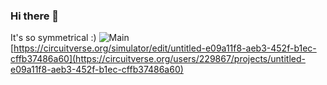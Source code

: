### Hi there 👋

It's so symmetrical :)
![Main](https://github.com/SulaimanS11/SulaimanS11/assets/95322305/9b5d39c2-0e39-4187-ada5-719628108873)
[https://circuitverse.org/simulator/edit/untitled-e09a11f8-aeb3-452f-b1ec-cffb37486a60](https://circuitverse.org/users/229867/projects/untitled-e09a11f8-aeb3-452f-b1ec-cffb37486a60)
<!--
**SulaimanS11/SulaimanS11** is a ✨ _special_ ✨ repository because its `README.md` (this file) appears on your GitHub profile.

Here are some ideas to get you started:

- 🔭 Finishing my second year of university studying Computer Science and Psychology
- 🌱 I’m currently learning JS, CSS, and HTML on my own so that I can create a personal page and for multiple other ideas I have
- 👯 I’m looking to collaborate on interesting projects
- 🤔 I’m looking for help with understandin lowlevel languages and how to make my own API's to scrape data
- 💬 Ask me about my day
- 📫 How to reach me: sult2271@mylaurier.ca
- ⚡ Fun fact: I love to skydive
-->
